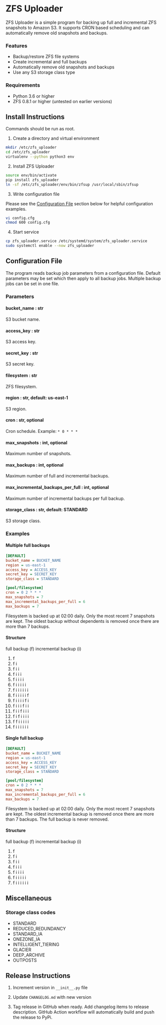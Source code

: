 # ZFS Uploader
ZFS Uploader is a simple program for backing up full and incremental 
ZFS snapshots to Amazon S3. It supports CRON based scheduling and can 
automatically remove old snapshots and backups.

### Features
- Backup/restore ZFS file systems
- Create incremental and full backups
- Automatically remove old snapshots and backups
- Use any S3 storage class type

### Requirements
- Python 3.6 or higher
- ZFS 0.8.1 or higher (untested on earlier versions)

## Install Instructions
Commands should be run as root.

1. Create a directory and virtual environment
```bash
mkdir /etc/zfs_uploader
cd /etc/zfs_uploader
virtualenv --python python3 env
```

2. Install ZFS Uploader
```bash
source env/bin/activate
pip install zfs_uploader
ln -sf /etc/zfs_uploader/env/bin/zfsup /usr/local/sbin/zfsup
```

3. Write configuration file

Please see the [Configuration File](#configuration-file) section below for 
helpful configuration examples. 
```bash
vi config.cfg
chmod 600 config.cfg
```

4. Start service
```bash
cp zfs_uploader.service /etc/systemd/system/zfs_uploader.service
sudo systemctl enable --now zfs_uploader
```

## Configuration File
The program reads backup job parameters from a configuration file. Default 
parameters may be set which then apply to all backup jobs. Multiple backup 
jobs can be set in one file.

### Parameters
#### bucket_name : str
   S3 bucket name.
#### access_key : str
   S3 access key.
#### secret_key : str
   S3 secret key.
#### filesystem : str
   ZFS filesystem.
#### region : str, default: us-east-1
   S3 region.
#### cron : str, optional
   Cron schedule. Example: `* 0 * * *`
#### max_snapshots : int, optional
   Maximum number of snapshots.
#### max_backups : int, optional
   Maximum number of full and incremental backups.
#### max_incremental_backups_per_full : int, optional
   Maximum number of incremental backups per full backup.
#### storage_class : str, default: STANDARD
   S3 storage class.

### Examples
#### Multiple full backups
```ini
[DEFAULT]
bucket_name = BUCKET_NAME
region = us-east-1
access_key = ACCESS_KEY
secret_key = SECRET_KEY
storage_class = STANDARD

[pool/filesystem]
cron = 0 2 * * *
max_snapshots = 7
max_incremental_backups_per_full = 6
max_backups = 7
```

Filesystem is backed up at 02:00 daily. Only the most recent 7 snapshots
are kept. The oldest backup without dependents is removed once there are
more than 7 backups.

#### Structure
full backup (f)
incremental backup (i)

1.  f
2.  f i
3.  f i i
4.  f i i i
5.  f i i i i
6.  f i i i i i
7.  f i i i i i i
8.  f i i i i i f
9.  f i i i i f i
10. f i i i f i i
11. f i i f i i i
12. f i f i i i i
13. f f i i i i i
14. f i i i i i i

#### Single full backup
```ini
[DEFAULT]
bucket_name = BUCKET_NAME
region = us-east-1
access_key = ACCESS_KEY
secret_key = SECRET_KEY
storage_class = STANDARD

[pool/filesystem]
cron = 0 2 * * *
max_snapshots = 7
max_incremental_backups_per_full = 6
max_backups = 7
```

Filesystem is backed up at 02:00 daily. Only the most recent 7 snapshots
are kept. The oldest incremental backup is removed once there are
more than 7 backups. The full backup is never removed.

#### Structure
full backup (f)
incremental backup (i)

1.  f
2.  f i
3.  f i i
4.  f i i i
5.  f i i i i
6.  f i i i i i
7.  f i i i i i i

## Miscellaneous
### Storage class codes
- STANDARD
- REDUCED_REDUNDANCY
- STANDARD_IA
- ONEZONE_IA
- INTELLIGENT_TIERING
- GLACIER
- DEEP_ARCHIVE
- OUTPOSTS

## Release Instructions
1. Increment version in `__init__.py` file

2. Update `CHANGELOG.md` with new version

3. Tag release in GitHub when ready. Add changelog items to release 
   description. GitHub Action workflow will automatically build and push 
   the release to PyPi.
